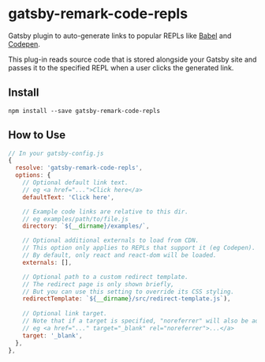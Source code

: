 # gatsby-remark-code-repls

Gatsby plugin to auto-generate links to popular REPLs like [Babel](https://babeljs.io/repl/) and [Codepen](https://codepen.io/).

This plug-in reads source code that is stored alongside your Gatsby site and passes it to the specified REPL when a user clicks the generated link.

## Install

`npm install --save gatsby-remark-code-repls`

## How to Use

```javascript
// In your gatsby-config.js
{
  resolve: 'gatsby-remark-code-repls',
  options: {
    // Optional default link text.
    // eg <a href="...">Click here</a>
    defaultText: 'Click here',

    // Example code links are relative to this dir.
    // eg examples/path/to/file.js
    directory: `${__dirname}/examples/`,

    // Optional additional externals to load from CDN.
    // This option only applies to REPLs that support it (eg Codepen).
    // By default, only react and react-dom will be loaded.
    externals: [],

    // Optional path to a custom redirect template.
    // The redirect page is only shown briefly,
    // But you can use this setting to override its CSS styling.
    redirectTemplate: `${__dirname}/src/redirect-template.js`),
    
    // Optional link target.
    // Note that if a target is specified, "noreferrer" will also be added.
    // eg <a href="..." target="_blank" rel="noreferrer">...</a>
    target: '_blank',
  },
},
```
